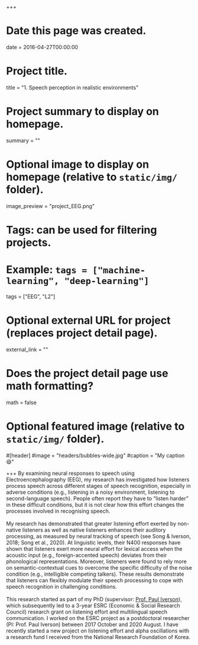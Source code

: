 +++
# Date this page was created.
date = 2016-04-27T00:00:00

# Project title.
title = "1. Speech perception in realistic environments"

# Project summary to display on homepage.
summary = ""

# Optional image to display on homepage (relative to `static/img/` folder).
image_preview = "project_EEG.png"

# Tags: can be used for filtering projects.
# Example: `tags = ["machine-learning", "deep-learning"]`
tags = ["EEG", "L2"]

# Optional external URL for project (replaces project detail page).
external_link = ""

# Does the project detail page use math formatting?
math = false

# Optional featured image (relative to `static/img/` folder).
#[header]
#image = "headers/bubbles-wide.jpg"
#caption = "My caption :smile:"

+++
By examining neural responses to speech using Electroencephalography (EEG), my research has investigated how listeners process speech across different stages of speech recognition, especially in adverse conditions (e.g., listening in a noisy environment, listening to second-language speech). People often report they have to “listen harder” in these difficult conditions, but it is not clear how this effort changes the processes involved in recognising speech.<br><br>My research has demonstrated that greater listening effort exerted by non-native listeners as well as native listeners enhances their auditory processing, as measured by neural tracking of speech (see Song & Iverson, 2018; Song et al., 2020). At linguistic levels, their N400 responses have shown that listeners exert more neural effort for lexical access when the acoustic input (e.g., foreign-accented speech) deviates from their phonological representations. Moreover, listeners were found to rely more on semantic-contextual cues to overcome the specific difficulty of the noise condition (e.g., intelligible competing talkers). These results demonstrate that listeners can flexibly modulate their speech processing to cope with speech recognition in challenging conditions.<br><br>This research started as part of my PhD (supervisor: [Prof. Paul Iverson](https://www.ucl.ac.uk/pals/people/paul-iverson)), which subsequently led to a 3-year ESRC (Economic & Social Research Council) research grant on listening effort and multilingual speech communication. I worked on the ESRC project as a postdoctoral researcher (PI: Prof. Paul Iverson) between 2017 October and 2020 August. I have recently started a new project on listening effort and alpha oscillations with a research fund I received from the National Research Foundation of Korea.